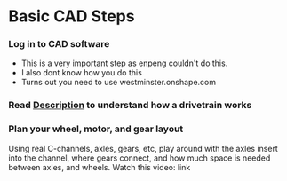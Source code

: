 # Basic CAD Steps
### Log in to CAD software
- This is a very important step as enpeng couldn't do this.
- I also dont know how you do this
- Turns out you need to use westminster.onshape.com
### Read [Description](Description.md) to understand how a drivetrain works

### Plan your wheel, motor, and gear layout
Using real C-channels, axles, gears, etc, play around with the axles insert into the channel, where gears connect, and how much space is needed between axles, and wheels.
Watch this video: link

